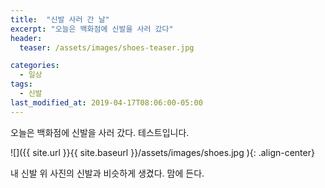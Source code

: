 ```yaml
---
title:  "신발 사러 간 날"
excerpt: "오늘은 백화점에 신발을 사러 갔다"
header:
  teaser: /assets/images/shoes-teaser.jpg

categories:
  - 일상
tags:
  - 신발
last_modified_at: 2019-04-17T08:06:00-05:00
---
```


오늘은 백화점에 신발을 사러 갔다. 테스트입니다.

![]({{ site.url }}{{ site.baseurl }}/assets/images/shoes.jpg   ){: .align-center}

내 신발 위 사진의 신발과 비슷하게 생겼다. 맘에 든다.
